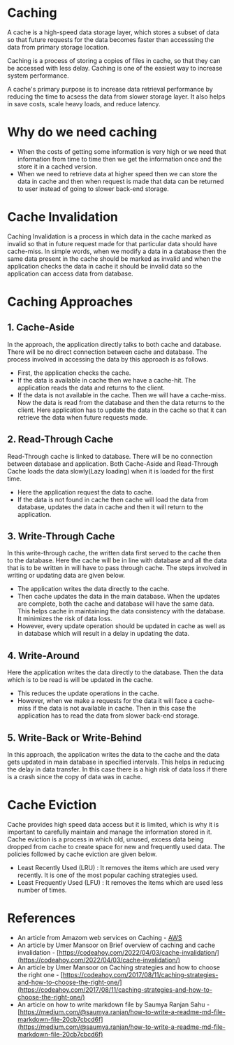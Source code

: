 # Caching

A cache is a high-speed data storage layer, which stores a subset of data so that future requests for the data becomes faster than accesssing the data from primary storage location.

Caching is a process of storing a copies of files in cache, so that they can be accessed with less delay. Caching is one of the easiest way to increase system performance.

A cache's primary purpose is to increase data retrieval performance by reducing the time to acsess the data from slower storage layer. It also helps in save costs, scale heavy loads, and reduce latency.

# Why do we need caching

- When the costs of getting some information is very high or we need that information from time to time then we get the information once and the store it in a cached version.
- When we need to retrieve data at higher speed then we can store the data in cache and then when request is made that data can be returned to user instead of going to slower back-end storage.

# Cache Invalidation

Caching Invalidation is a process in which data in the cache marked as invalid so that in future request made for that particular data should have cache-miss. In simple words, when we modify a data in a database then the same data present in the cache should be marked as invalid and when the application checks the data in cache it should be invalid data so the application can access data from database. 

# Caching Approaches

## 1. Cache-Aside

In the approach, the application directly talks to both cache and database. There will be no direct connection between cache and database. The process involved in accessing the data by this approach is as follows.

- First, the application checks the cache.
- If the data is available in cache then we have a cache-hit. The application reads the data and returns to the client.
- If the data is not available in the cache. Then we will have a cache-miss. Now the data is read from the database and then the data returns to the client. Here application has to update the data in the cache so that it can retrieve the data when future requests made.
  
## 2. Read-Through Cache

Read-Through cache is linked to database. There will be no connection between database and application. Both Cache-Aside and Read-Through Cache loads the data slowly(Lazy loading) when it is loaded for the first time.

- Here the application request the data to cache.
- If the data is not found in cache then cache will load the data from database, updates the data in cache and then it will return to the application.
  
## 3. Write-Through Cache

In this write-through cache, the written data first served to the cache then to the database. Here the cache will be in line with database and all the data that is to be written in will have to pass through cache. The steps involved in writing or updating data are given below.

- The application writes the data directly to the cache.
- Then cache updates the data in the main database. When the updates are complete, both the cache and database will have the same data. This helps cache in maintaining the data consistency with the database. It minimizes the risk of data loss.
- However, every update operation should be updated in cache as well as in database which will result in a delay in updating the data.

## 4. Write-Around

Here the application writes the data directly to the database. Then the data which is to be read is will be updated in the cache.

- This reduces the update operations in the cache.
- However, when we make a requests for the data it will face a cache-miss if the data is not available in cache. Then in this case the application has to read the data from slower back-end storage.

## 5. Write-Back or Write-Behind

In this approach, the application writes the data to the cache and the data gets updated in main database in specified intervals. This helps in reducing the delay in data transfer. In this case there is a high risk of data loss if there is a crash since the copy of data was in cache.

# Cache Eviction

Cache provides high speed data access but it is limited, which is why it is important to carefully maintain and manage the information stored in it. Cache eviction is a process in which old, unused, excess data being dropped from cache to create space for new and frequently used data. The policies followed by cache eviction are given below.

- Least Recently Used (LRU) : It removes the items which are used very recently. It is one of the most popular caching strategies used.
- Least Frequently Used (LFU) : It removes the items which are used less number of times.

# References

- An article from Amazom web services on Caching - [AWS](https://aws.amazon.com/caching/#:~:text=In%20computing%2C%20a%20cache%20is,the%20data's%20primary%20storage%20location.)
- An article by Umer Mansoor on Brief overview of caching and cache invalidation - [https://codeahoy.com/2022/04/03/cache-invalidation/](https://codeahoy.com/2022/04/03/cache-invalidation/)
- An article by Umer Mansoor on Caching strategies and how to choose the right one - [https://codeahoy.com/2017/08/11/caching-strategies-and-how-to-choose-the-right-one/](https://codeahoy.com/2017/08/11/caching-strategies-and-how-to-choose-the-right-one/)
- An article on how to write markdown file by Saumya Ranjan Sahu - [https://medium.com/@saumya.ranjan/how-to-write-a-readme-md-file-markdown-file-20cb7cbcd6f](https://medium.com/@saumya.ranjan/how-to-write-a-readme-md-file-markdown-file-20cb7cbcd6f)